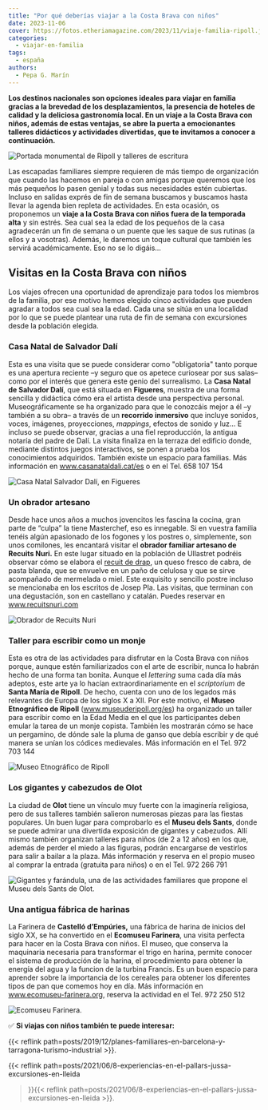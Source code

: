 ```yaml
---
title: "Por qué deberías viajar a la Costa Brava con niños"
date: 2023-11-06
cover: https://fotos.etheriamagazine.com/2023/11/viaje-familia-ripoll.jpg
categories: 
  - viajar-en-familia
tags: 
  - españa
authors: 
  - Pepa G. Marín
---
```


**Los destinos nacionales son opciones ideales para viajar en familia gracias a la 
brevedad de los desplazamientos, la presencia de hoteles de calidad y la deliciosa 
gastronomía local. En un viaje a la Costa Brava con niños, además de estas ventajas, se 
abre la puerta a emocionantes talleres didácticos y actividades divertidas, que te 
invitamos a conocer a continuación.** 

![Portada monumental de Ripoll y talleres de escritura](https://fotos.etheriamagazine.com/2023/11/viaje-familia-ripoll.jpg "Portalada monumental de Santa María de Ripoll. © D. Espada/ Arxiu Imatges PTCBG")

Las escapadas familiares siempre requieren de más tiempo de organización que cuando las 
hacemos en pareja o con amigas porque queremos que los más pequeños lo pasen genial y 
todas sus necesidades estén cubiertas. Incluso en salidas exprés de fin de semana 
buscamos y buscamos hasta llevar la agenda bien repleta de actividades. En esta ocasión, 
os proponemos un **viaje a la Costa Brava con niños fuera de la temporada alta** y sin 
estrés. Sea cual sea la edad de los pequeños de la casa agradecerán un fin de semana o 
un puente que les saque de sus rutinas (a ellos y a vosotras). Además, le daremos un 
toque cultural que también les servirá académicamente. Eso no se lo digáis... 

## Visitas en la Costa Brava con niños

Los viajes ofrecen una oportunidad de aprendizaje para todos los miembros de la familia, 
por ese motivo hemos elegido cinco actividades que pueden agradar a todos sea cual sea 
la edad. Cada una se sitúa en una localidad por lo que se puede plantear una ruta de fin 
de semana con excursiones desde la población elegida. 

### Casa Natal de Salvador Dalí

Esta es una visita que se puede considerar como "obligatoria" tanto porque es una 
apertura reciente –y seguro que os apetece curiosear por sus salas– como por el interés 
que genera este genio del surrealismo. La **Casa Natal de Salvador Dalí**, que está 
situada en **Figueres**, muestra de una forma sencilla y didáctica cómo era el artista 
desde una perspectiva personal. Museográficamente se ha organizado para que le conozcáis 
mejor a él –y también a su obra– a través de un **recorrido inmersivo** que incluye 
sonidos, voces, imágenes, proyecciones, _mappings_, efectos de sonido y luz... E incluso 
se puede observar, gracias a una fiel reproducción, la antigua notaría del padre de 
Dalí. La visita finaliza en la terraza del edificio donde, mediante distintos juegos 
interactivos, se ponen a prueba los conocimientos adquiridos. También existe un espacio 
para familias. Más información en www.casanataldali.cat/es o en el Tel. 658 107 154 

![Casa Natal Salvador Dalí, en Figueres](https://fotos.etheriamagazine.com/2023/11/casa-sali-figueres.jpg "Casa Natal de Salvador Dalí, en Figueres. © Jordi Puig")

### Un obrador artesano  

Desde hace unos años a muchos jovencitos les fascina la cocina, gran parte de “culpa” la 
tiene Masterchef, eso es innegable. Si en vuestra familia tenéis algún apasionado de los 
fogones y los postres o, simplemente, son unos comilones, les encantará visitar el 
**obrador familiar artesano de Recuits Nuri.** En este lugar situado en la población de 
Ullastret podréis observar cómo se elabora el [recuit de 
drap](https://elpais.com/gastronomia/el-comidista/2023/01/09/articulo/1673262858_402262.html), 
un queso fresco de cabra, de pasta blanda, que se envuelve en un paño de celulosa y que 
se sirve acompañado de mermelada o miel. Este exquisito y sencillo postre incluso se 
mencionaba en los escritos de Josep Pla. Las visitas, que terminan con una degustación, 
son en castellano y catalán. Puedes reservar en www.recuitsnuri.com 

![Obrador de Recuits Nuri](https://fotos.etheriamagazine.com/2023/11/taller-queso-recuits-nuri.jpg "Obrador de Recuits Nuri. © Arxiu fotogràfic de visitempordanet")

### Taller para escribir como un monje

Esta es otra de las actividades para disfrutar en la Costa Brava con niños porque, 
aunque estén familiarizados con el arte de escribir, nunca lo habrán hecho de una forma 
tan bonita. Aunque el _lettering_ suma cada día más adeptos, este arte ya lo hacían 
extraordinariamente en el _scriptorium_ de **Santa María de Ripoll**. De hecho, cuenta 
con uno de los legados más relevantes de Europa de los siglos X a XII. Por este motivo, 
el **Museo Etnográfico de Ripoll** (www.museuderipoll.org/es) ha organizado un taller 
para escribir como en la Edad Media en el que los participantes deben emular la tarea de 
un monje copista. También les mostrarán cómo se hace un pergamino, de dónde sale la 
pluma de ganso que debía escribir y de qué manera se unían los códices medievales. Más 
información en el Tel. 972 703 144 

![Museo Etnográfico de Ripoll](https://fotos.etheriamagazine.com/2023/11/20160419_161832-800x450-1.jpg "© Museo Etnográfico de Ripoll")

### Los gigantes y cabezudos de Olot

La ciudad de **Olot** tiene un vínculo muy fuerte con la imaginería religiosa, pero de 
sus talleres también salieron numerosas piezas para las fiestas populares. Un buen lugar 
para comprobarlo es el **Museu dels Sants**, donde se puede admirar una divertida 
exposición de gigantes y cabezudos. Allí mismo también organizan talleres para niños (de 
2 a 12 años) en los que, además de perder el miedo a las figuras, podrán encargarse de 
vestirlos para salir a bailar a la plaza. Más información y reserva en el propio museo 
al comprar la entrada (gratuita para niños) o en el Tel. 972 266 791 

![Gigantes y farándula, una de las actividades familiares que propone el Museu dels Sants de Olot.](https://fotos.etheriamagazine.com/2023/11/Museu-Sants-Olot-familias.jpg "Gigantes y farándula, una de las actividades familiares del Museu dels Sants de Olot.")

### Una antigua fábrica de harinas

La Farinera de **Castelló d’Empúries,** una fábrica de harina de inicios del siglo XX, 
se ha convertido en el **Ecomuseu Farinera**, una visita perfecta para hacer en la Costa 
Brava con niños. El museo, que conserva la maquinaria necesaria para transformar el 
trigo en harina, permite conocer el sistema de producción de la harina, el procedimiento 
para obtener la energía del agua y la funcion de la turbina Francis. Es un buen espacio 
para aprender sobre la importancia de los cereales para obtener los diferentes tipos de 
pan que comemos hoy en día. Más información en www.ecomuseu-farinera.org, reserva la 
actividad en el Tel. 972 250 512 

![Ecomuseu Farinera.](https://fotos.etheriamagazine.com/2023/11/ecomuseo-farinera.jpg "Ecomuseu Farinera, una visita didáctica en la Costa Brava con niños. © Jordi Cassu")

✅ **Si viajas con niños también te puede interesar:** 

{{< reflink 
path=posts/2019/12/planes-familiares-en-barcelona-y-tarragona-turismo-industrial >}}. 

{{< reflink path=posts/2021/06/8-experiencias-en-el-pallars-jussa-excursiones-en-lleida 
>}}{{< reflink 
path=posts/2021/06/8-experiencias-en-el-pallars-jussa-excursiones-en-lleida >}}.
